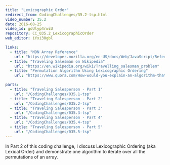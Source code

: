 ```yaml
---
title: "Lexicographic Order"
redirect_from: CodingChallenges/35.2-tsp.html
video_number: 35.2
date: 2016-08-25
video_id: goUlyp4rwiU
repository: CC_035.2_LexicographicOrder
web_editor: iYxi30gbl

links:
  - title: "MDN Array Reference"
    url: "https://developer.mozilla.org/en-US/docs/Web/JavaScript/Reference/Global_Objects/Array"
  - title: "Traveling Salesman on Wikipedia"
    url: "https://en.wikipedia.org/wiki/Travelling_salesman_problem"
  - title: "Permutation Algorithm Using Lexicographic Ordering"
    url: "https://www.quora.com/How-would-you-explain-an-algorithm-that-generates-permutations-using-lexicographic-ordering"

parts:
  - title: "Traveling Salesperson - Part 1"
    url: "/CodingChallenges/035.1-tsp"
  - title: "Traveling Salesperson - Part 2"
    url: "/CodingChallenges/035.2-tsp"
  - title: "Traveling Salesperson - Part 3"
    url: "/CodingChallenges/035.3-tsp"
  - title: "Traveling Salesperson - Part 4"
    url: "/CodingChallenges/035.4-tsp"
  - title: "Traveling Salesperson - Part 5"
    url: "/CodingChallenges/035.5-tsp"
---
```


In Part 2 of this coding challenge, I discuss Lexicographic Ordering (aka Lexical Order) and demonstrate one algorithm to iterate over all the permutations of an array.

